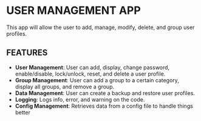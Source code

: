 # USER MANAGEMENT APP

This app will allow the user to add, manage, modify, delete, and group user profiles.

## FEATURES

- **User Management**: User can add, display, change password, enable/disable, lock/unlock, reset, and delete a user profile.
- **Group Management**: User can add a group to a certain category, display all groups, and remove a group.
- **Data Management**: User can create a backup and restore user profiles.
- **Logging**: Logs info, error, and warning on the code.
- **Config Management**: Retrieves data from a config file to handle things better
